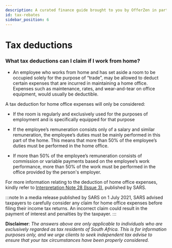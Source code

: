 ```yaml
---
description: A curated finance guide brought to you by OfferZen in partnership with Investec.
id: tax-rebates
sidebar_position: 6
---
```



# Tax deductions

### What tax deductions can I claim if I work from home?

* An employee who works from home and has set aside a room to be occupied solely for the purpose of “trade”, may be allowed to deduct certain expenses that are incurred in maintaining a home office. Expenses such as maintenance, rates, and wear-and-tear on office equipment, would usually be deductible.

A tax deduction for home office expenses will only be considered:

* If the room is regularly and exclusively used for the purposes of employment and is specifically equipped for that purpose

* If the employee’s remuneration consists only of a salary and similar remuneration, the employee’s duties must be mainly performed in this part of the home. This means that more than 50% of the employee’s duties must be performed in the home office. 

* If more than 50% of the employee’s remuneration consists of commission or variable payments based on the employee’s work performance, more than 50% of the work must be performed in the office provided by the person's employer.

For more information relating to the deduction of home office expenses, kindly refer to [Interpretation Note 28 (Issue 3)](https://www.sars.gov.za/wp-content/uploads/Legal/Notes/LAPD-IntR-IN-2012-28-Home-Office-Expenses-Deductions.pdf), published by SARS.

:::note
In a media release published by SARS on 1 July 2021, SARS advised taxpayers to carefully consider any claim for home office expenses before filing their income tax returns. An incorrect claim could result in the payment of interest and penalties by the taxpayer.
:::

**Disclaimer**: *The answers above are only applicable to individuals who are exclusively regarded as tax residents of South Africa. This is for information purposes only, and we urge clients to seek independent tax advise to ensure that your tax circumstances have been properly considered.*
